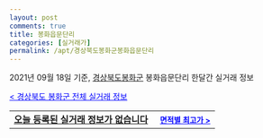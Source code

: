 ```yaml
---
layout: post
comments: true
title: 봉화읍문단리
categories: [실거래가]
permalink: /apt/경상북도봉화군봉화읍문단리
---
```


2021년 09월 18일 기준, <a href="/apt/경상북도봉화군">경상북도봉화군</a> 봉화읍문단리 한달간 실거래 정보

<a style="color: blue;" href="/apt/경상북도봉화군">< 경상북도 봉화군 전체 실거래 정보</a>
<!---- start ---->
<table>
  <tr>
    <td colspan="4" style="font-weight: bold;"><a href="/apt/경상북도봉화군봉화읍문단리{name_without_space}">오늘 등록된 실거래 정보가 없습니다</a> &nbsp;&nbsp;&nbsp; <a style="color: blue; font-size: smaller;" href="/apt/경상북도봉화군봉화읍문단리{name_without_space}">면적별 최고가 ></a></td>
  </tr>
    
</table>
<!---- end ---->
    
